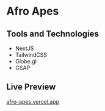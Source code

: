 # Afro Apes

## Tools and Technologies
- NextJS
- TailwindCSS
- Globe.gl
- GSAP

## Live Preview

[afro-apes.vercel.app](https://afro-apes.vercel.app/)
